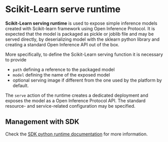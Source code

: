 # Scikit-Learn serve runtime

**Scikit-Learn serving runtime** is used to expose simple inference models created with Scikit-learn framework using Open Inference Protocol. It is expected that the model is packaged as pickle or joblib file and may be served directly, by deserializing model with the sklearn python library and creating a standard Open Inference API out of the box.

More specifically, to define the Scikit-Learn serving function it is necessary to provide

- ``path`` defining a reference to the packaged model
- ``model`` defining the name of the exposed model
- optional serving image if different from the one used by the platform by default.

The ``serve`` action of the runtime creates a dedicated deployment and exposes the model as a Open Inference Protocol API. The standard resource- and service-related configuration may be specified.

## Management with SDK

Check the [SDK python runtime documentation](https://scc-digitalhub.github.io/sdk-docs/reference/runtimes/modelserve/overview/) for more information.
